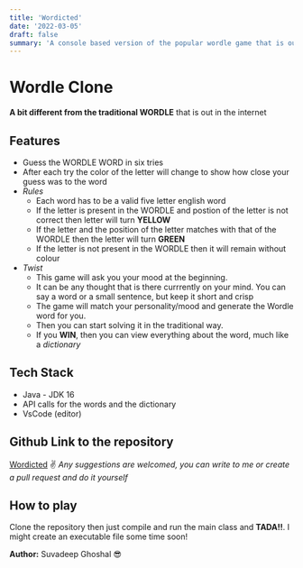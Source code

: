 ```yaml
---
title: 'Wordicted'
date: '2022-03-05'
draft: false
summary: 'A console based version of the popular wordle game that is out in the internet, with few of my own added twists, which will make you addicted to this game for sure. Feel free to try it out!'
---
```


# Wordle Clone

**A bit different from the traditional WORDLE** that is out in the internet

## Features

- Guess the WORDLE WORD in six tries
- After each try the color of the letter will change to show how close your guess was to the word
- _Rules_
  - Each word has to be a valid five letter english word
  - If the letter is present in the WORDLE and postion of the letter is not correct then letter will turn **YELLOW**
  - If the letter and the position of the letter matches with that of the WORDLE then the letter will turn **GREEN**
  - If the letter is not present in the WORDLE then it will remain without colour
- _Twist_
  - This game will ask you your mood at the beginning.
  - It can be any thought that is there currrently on your mind. You can say a word or a small sentence, but keep it short and crisp
  - The game will match your personality/mood and generate the Wordle word for you.
  - Then you can start solving it in the traditional way.
  - If you **WIN**, then you can view everything about the word, much like a _dictionary_

## Tech Stack

- Java - JDK 16
- API calls for the words and the dictionary
- VsCode (editor)

## Github Link to the repository

[Wordicted]('https://github.com/suvadeepghoshal/wordle-clone') ✌ _Any suggestions are welcomed, you can write to me or create a pull request and do it yourself_

## How to play

Clone the repository then just compile and run the main class and **TADA!!**. I might create an executable file some time soon!

**Author:** Suvadeep Ghoshal 😎
